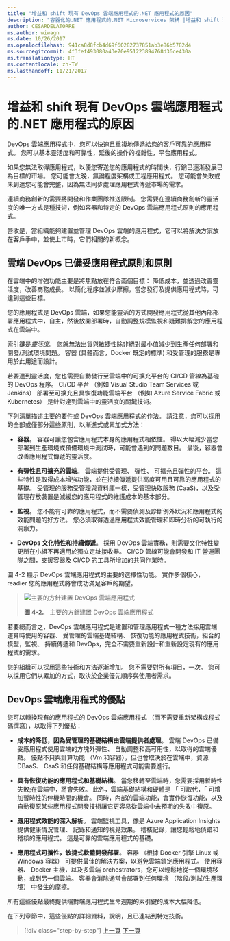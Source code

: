 ```yaml
---
title: "增益和 shift 現有 DevOps 雲端應用程式的.NET 應用程式的原因"
description: "容器化的.NET 應用程式的.NET Microservices 架構 |增益和 shift 現有 DevOps 雲端應用程式的.NET 應用程式的原因"
author: CESARDELATORRE
ms.author: wiwagn
ms.date: 10/26/2017
ms.openlocfilehash: 941ca8d8fcb4d69f60282737851ab3e86b5782d4
ms.sourcegitcommit: 4f3fef493080a43e70e951223894768d36ce430a
ms.translationtype: HT
ms.contentlocale: zh-TW
ms.lasthandoff: 11/21/2017
---
```

# <a name="reasons-to-lift-and-shift-existing-net-apps-to-cloud-devops-ready-applications"></a>增益和 shift 現有 DevOps 雲端應用程式的.NET 應用程式的原因

DevOps 雲端應用程式中，您可以快速且重複地傳遞給您的客戶可靠的應用程式。 您可以基本靈活度和可靠性，延後的操作的複雜性，平台應用程式。

如果您無法取得應用程式，以便您寄送您的應用程式的時間快，行銷已逐漸發展已為目標的市場。 您可能會太晚，無論程度架構或工程應用程式。 您可能會失敗或未到達您可能會完整，因為無法同步處理應用程式傳遞市場的需求。

連續商務創新的需要將開發和作業團隊推送限制。 您需要在連續商務創新的靈活度的唯一方式是種技術，例如容器和特定的 DevOps 雲端應用程式原則的應用程式。

營收是，當組織能夠建置並管理 DevOps 雲端的應用程式，它可以將解決方案放在客戶手中，並使上市時，它們相關的新概念。

## <a name="cloud-devops-ready-application-principles-and-tenets"></a>雲端 DevOps 已備妥應用程式原則和原則 

在雲端中的增強功能主要是將焦點放在符合兩個目標： 降低成本，並透過改善靈活度，改善商務成長。 以簡化程序並減少摩擦，當您發行及提供應用程式時，可達到這些目標。

您的應用程式是 DevOps 雲端，如果您能靈活的方式開發應用程式從其他內部部署應用程式中，自主，然後放開部署時，自動調整規模監視和疑難排解您的應用程式在雲端中。

索引鍵是*靈活度*。 您就無法出貨與敏捷性除非絕對最小值減少到生產任何部署和開發/測試環境問題。 容器 (具體而言，Docker 既定的標準) 和受管理的服務是專用於此用途而設計。

若要達到靈活度，您也需要自動發行至雲端中的可擴充平台的 CI/CD 管線為基礎的 DevOps 程序。 CI/CD 平台 （例如 Visual Studio Team Services 或 Jenkins） 部署至可擴充且具恢復功能雲端平台 （例如 Azure Service Fabric 或 Kubernetes） 是針對達到雲端中的靈活度的關鍵技術。

下列清單描述主要的要件或 DevOps 雲端應用程式的作法。 請注意，您可以採用的全部或僅部分這些原則，以漸進式或累加式方法：

-   **容器**。 容器可讓您包含應用程式本身的應用程式相依性。 得以大幅減少當您部署到生產環境或預備環境中測試時，可能會遇到的問題數目。 最後，容器會改善應用程式傳遞的靈活度。

-   **有彈性且可擴充的雲端**。 雲端提供受管理、 彈性、 可擴充且彈性的平台。 這些特性是取得成本增強功能，並在持續傳遞提供高度可用且可靠的應用程式的基礎。 受管理的服務受管理與資料庫一樣，受管理快取服務 (CaaS)，以及受管理存放裝置是減緩您的應用程式的維護成本的基本部分。

-   **監視**。 您不能有可靠的應用程式，而不需要偵測及診斷例外狀況和應用程式的效能問題的好方法。 您必須取得透過應用程式效能管理和即時分析的可執行的洞察力。

-   **DevOps 文化特性和持續傳遞**。 採用 DevOps 雲端實務，則需要文化特性變更所在小組不再適用於獨立定址接收器。 CI/CD 管線可能會開發和 IT 營運團隊之間，支援容器及 CI/CD 的工具所增加的共同作業時。

圖 4-2 顯示 DevOps 雲端應用程式的主要的選擇性功能。 實作多個核心，readier 您的應用程式將會成功滿足客戶的期望。

> ![主要的方針建置 DevOps 雲端應用程式](./media/image2.png)
>
> **圖 4-2。** 主要的方針建置 DevOps 雲端應用程式

若要總而言之，DevOps 雲端應用程式是建置和管理應用程式一種方法採用雲端運算時使用的容器、 受管理的雲端基礎結構、 恢復功能的應用程式技術，組合的模型，監視、 持續傳遞和 DevOps，完全不需要重新設計和重新設定現有的應用程式的需求。

您的組織可以採用這些技術和方法逐漸增加。 您不需要對所有項目，一次。 您可以採用它們以累加的方式，取決於企業優先順序與使用者需求。

## <a name="benefits-of-a-cloud-devops-ready-application"></a>DevOps 雲端應用程式的優點

您可以轉換現有的應用程式的 DevOps 雲端應用程式 （而不需要重新架構或程式碼撰寫），以取得下列優點：

-   **成本的降低，因為受管理的基礎結構由雲端提供者處理**。 雲端 DevOps 已備妥應用程式使用雲端的方塊外彈性、 自動調整和高可用性，以取得的雲端優點。 優點不只與計算功能 （Vm 和容器），但也會取決於在雲端中，資源 DBaaS、 CaaS 和任何基礎結構等應用程式可能需要進行。

-   **具有恢復功能的應用程式和基礎結構**。 當您移轉至雲端時，您需要採用暫時性失敗;在雲端中，將會失敗。 此外，雲端基礎結構和硬體是 「 可取代，「 可增加暫時性的停機時間的機會。 同時，內部的雲端功能，會實作恢復功能，以及自動復原某些應用程式開發技術讓它更容易從雲端中未預期的失敗中復原。

-   **應用程式效能的深入解析**。 雲端監視工具，像是 Azure Application Insights 提供健康情況管理、 記錄和通知的視覺效果。 稽核記錄，讓您輕鬆地偵錯和稽核的應用程式。 這是可靠的雲端應用程式的基礎。

-   **應用程式可攜性，敏捷式軟體開發部署**。 容器 （根據 Docker 引擎 Linux 或 Windows 容器） 可提供最佳的解決方案，以避免雲端鎖定應用程式。 使用容器、 Docker 主機，以及多雲端 orchestrators，您可以輕鬆地從一個環境移動，或到另一個雲端。 容器會消除通常會部署到任何環境 （階段/測試/生產環境） 中發生的摩擦。

所有這些優點最終提供端對端應用程式生命週期的索引鍵的成本大幅降低。

在下列章節中，這些優點的詳細資料，說明，且已連結到特定技術。

>[!div class="step-by-step"]
[上一頁](index.md)
[下一頁](microsoft-technologies-in-cloud-devops-ready-applications.md)
